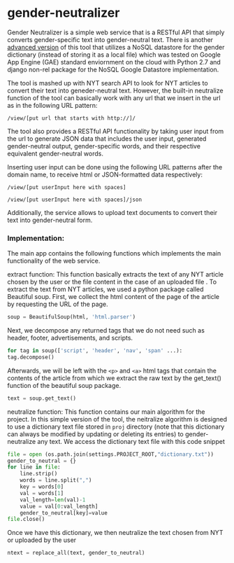 # gender-neutralizer
Gender Neutralizer is a simple web service that is a RESTful API that simply converts gender-specific text into gender-neutral text. There is another [advanced version](https://github.com/xenoash/gender-neutralizer) of this tool that utilizes a NoSQL datastore for the gender dictionary (instead of storing it as a local file) which was tested on Google App Engine (GAE) standard enviornment on the cloud with Python 2.7 and django non-rel package for the NoSQL Google Datastore implementation.

The tool is mashed up with NYT search API to look for NYT articles to convert their text into geneder-neutral text. However, the built-in neutralize function of the tool can basically work with any url that we insert in the url as in the following URL pattern: 

```/view/[put url that starts with http://]/```

The tool also provides a RESTful API functionality by taking user input from the url to generate JSON data that includes the user input, generated gender-neutral output, gender-specific words, and their respective equivalent gender-neutral words.

Inserting user input can be done using the following URL patterns after the domain name, to receive html or JSON-formatted data respectively: 
 
 ```/view/[put userInput here with spaces]```

```/view/[put userInput here with spaces]/json```

Additionally, the service allows to upload text documents to convert their text into gender-neutral form.

### **Implementation:**
The main app contains the following functions which implements the main functionality of the web service.

extract function: This function basically extracts the text of any NYT article chosen by the user or the file content in the case of an uploaded file . To extract the text from NYT articles, we used a python package called Beautiful soup. First, we collect the html content of the page of the article by requesting the URL of the page.

```python
soup = BeautifulSoup(html, 'html.parser')
```

Next, we decompose any returned tags that we do not need such as header, footer, advertisements, and scripts.
```python
for tag in soup(['script', 'header', 'nav', 'span' ...):
tag.decompose()  
```
Afterwards, we will be left with the `<p>` and `<a>` html tags that contain the contents of the article from which we extract the raw text by the get_text() function of the beautiful soup package.

```python
text = soup.get_text()
```

neutralize function: This function contains our main algorithm for the project. In this simple version of the tool, the neitralize algorithm is designed to use a dictionary text file stored in ```proj``` directory (note that this dictionary can always be modified by updating or deleting its entries) to gender-neutralize any text. We access the dictionary text file with this code snippet

```python
file = open (os.path.join(settings.PROJECT_ROOT,"dictionary.txt"))
gender_to_neutral = {}
for line in file:
	line.strip()
	words = line.split(",")
	key = words[0]
	val = words[1]
	val_length=len(val)-1
	value = val[0:val_length]
	gender_to_neutral[key]=value
file.close()
```
Once we have this dictionary, we then neutralize the text chosen from NYT or uploaded by the user

```python
ntext = replace_all(text, gender_to_neutral)
```
